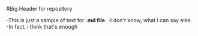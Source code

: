 #Big Header for repository

-This is just a sample of text for **.md file**.
-I don't know, what i can say else.
-In fact, i think that's enough
